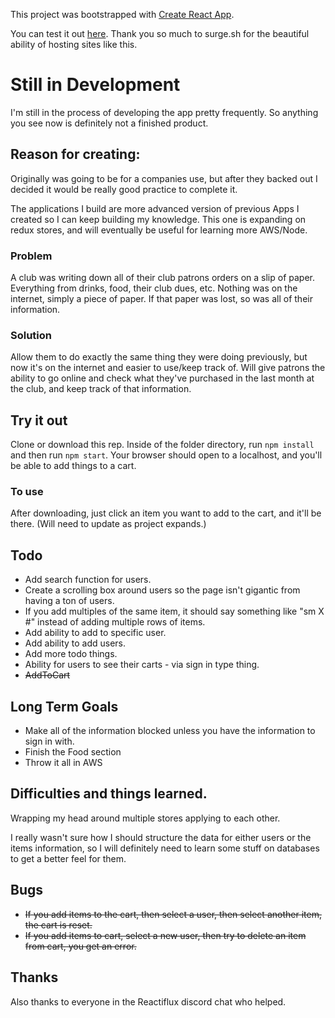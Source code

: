 This project was bootstrapped with [Create React App](https://github.com/facebookincubator/create-react-app).

You can test it out [here](http://blaynepos.surge.sh/). Thank you so much to surge.sh for the beautiful ability of hosting sites like this.

# Still in Development

I'm still in the process of developing the app pretty frequently. So anything you see now is definitely not a finished product.

## Reason for creating:

Originally was going to be for a companies use, but after they backed out I decided it would be really good practice to complete it. 

The applications I build are more advanced version of previous Apps I created so I can keep building my knowledge. This one is expanding on redux stores, and will eventually be useful for learning more AWS/Node.

### Problem

A club was writing down all of their club patrons orders on a slip of paper. Everything from drinks, food, their club dues, etc. Nothing was on the internet, simply a piece of paper. If that paper was lost, so was all of their information.

### Solution

Allow them to do exactly the same thing they were doing previously, but now it's on the internet and easier to use/keep track of. Will give patrons the ability to go online and check what they've purchased in the last month at the club, and keep track of that information.


## Try it out

Clone or download this rep. Inside of the folder directory, run `npm install` and then run `npm start`. Your browser should open to a localhost, and you'll be able to add things to a cart.

### To use

After downloading, just click an item you want to add to the cart, and it'll be there. (Will need to update as project expands.)


## Todo

- Add search function for users.
- Create a scrolling box around users so the page isn't gigantic from having a ton of users.
- If you add multiples of the same item, it should say something like "sm X #" instead of adding multiple rows of items.
- Add ability to add to specific user.
- Add ability to add users.
- Add more todo things.
- Ability for users to see their carts - via sign in type thing.
- ~~AddToCart~~

## Long Term Goals
- Make all of the information blocked unless you have the information to sign in with.
- Finish the Food section
- Throw it all in AWS

## Difficulties and things learned.

Wrapping my head around multiple stores applying to each other.

I really wasn't sure how I should structure the data for either users or the items information, so I will definitely need to learn some stuff on databases to get a better feel for them.

## Bugs

- ~~If you add items to the cart, then select a user, then select another item, the cart is reset.~~
- ~~If you add items to cart, select a new user, then try to delete an item from cart, you get an error.~~

## Thanks
Also thanks to everyone in the Reactiflux discord chat who helped.